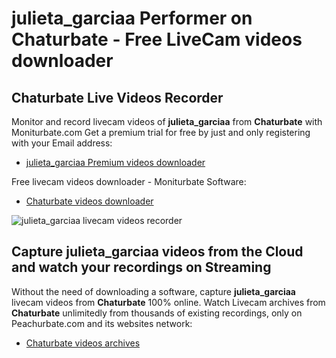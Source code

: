 # julieta_garciaa Performer on Chaturbate - Free LiveCam videos downloader

## Chaturbate Live Videos Recorder

Monitor and record livecam videos of **julieta_garciaa** from **Chaturbate** with Moniturbate.com
Get a premium trial for free by just and only registering with your Email address:
* [julieta_garciaa Premium videos downloader](https://moniturbate.com/request-demo-licence-key.html)

Free livecam videos downloader - Moniturbate Software:
* [Chaturbate videos downloader](https://moniturbate.com/moniturbate-download-software.html)

![julieta_garciaa livecam videos recorder](https://peachurnet.com/templates/moniturbate-software.png)


## Capture julieta_garciaa videos from the Cloud and watch your recordings on Streaming

Without the need of downloading a software, capture **julieta_garciaa** livecam videos from **Chaturbate** 100% online.
Watch Livecam archives from **Chaturbate** unlimitedly from thousands of existing recordings, only on Peachurbate.com and its websites network:
* [Chaturbate videos archives](https://peachurnet.com/)
